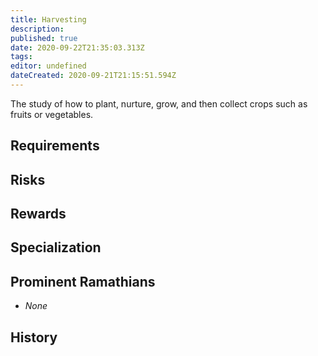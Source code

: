 ```yaml
---
title: Harvesting
description: 
published: true
date: 2020-09-22T21:35:03.313Z
tags: 
editor: undefined
dateCreated: 2020-09-21T21:15:51.594Z
---
```


The study of how to plant, nurture, grow, and then collect crops such as fruits or vegetables.

## Requirements

## Risks

## Rewards

## Specialization

## Prominent Ramathians

- *None*

## History

